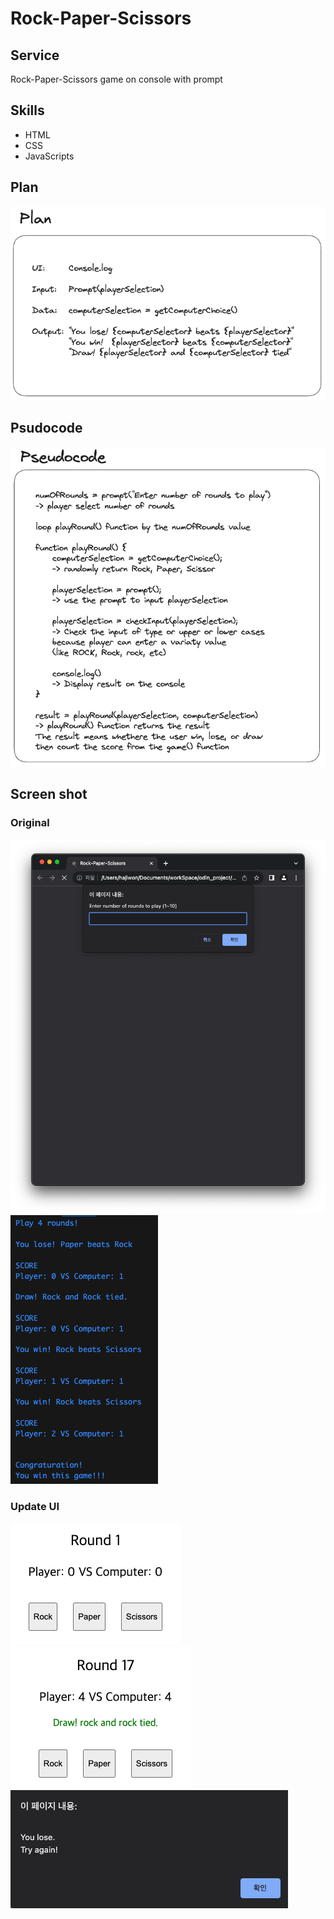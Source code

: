 # Rock-Paper-Scissors

## Service
Rock-Paper-Scissors game on console with prompt

## Skills
- HTML
- CSS
- JavaScripts

## Plan
<img src="./img/plan.png">

## Psudocode
<img src="./img/pseudocode.png">

## Screen shot
### Original
<img src="./img/prompt.png">
<img src="./img/playOnConsole.png">

### Update UI
<img src="./img/mainPage.png">
<img src="./img/drawGame.png">
<img src="./img/finalResult.png">
